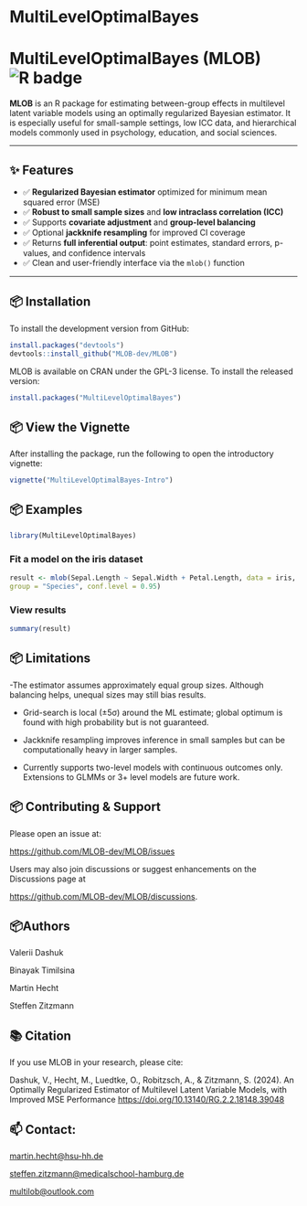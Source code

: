 
# MultiLevelOptimalBayes

<!-- badges: start -->
<!-- badges: end -->

# MultiLevelOptimalBayes (MLOB) <img src="https://img.shields.io/badge/R-CRAN-blue.svg" alt="R badge" />

**MLOB** is an R package for estimating between-group effects in
multilevel latent variable models using an optimally regularized
Bayesian estimator. It is especially useful for small-sample settings,
low ICC data, and hierarchical models commonly used in psychology,
education, and social sciences.

------------------------------------------------------------------------

## ✨ Features

- ✅ **Regularized Bayesian estimator** optimized for minimum mean
  squared error (MSE)
- ✅ **Robust to small sample sizes** and **low intraclass correlation
  (ICC)**
- ✅ Supports **covariate adjustment** and **group-level balancing**
- ✅ Optional **jackknife resampling** for improved CI coverage
- ✅ Returns **full inferential output**: point estimates, standard
  errors, p-values, and confidence intervals
- ✅ Clean and user-friendly interface via the `mlob()` function

------------------------------------------------------------------------

## 📦 Installation

To install the development version from GitHub:

```r
install.packages("devtools")
devtools::install_github("MLOB-dev/MLOB")
```

MLOB is available on CRAN under the GPL-3 license. To install the
released version: 
```r
install.packages("MultiLevelOptimalBayes")
```

## 📦 View the Vignette

After installing the package, run the following to open the introductory
vignette:
```r
vignette("MultiLevelOptimalBayes-Intro")
```

## 📦 Examples

```r
library(MultiLevelOptimalBayes)
```

### Fit a model on the iris dataset

```r
result <- mlob(Sepal.Length ~ Sepal.Width + Petal.Length, data = iris,
group = "Species", conf.level = 0.95)
```

### View results

```r
summary(result)
```

## 📦 Limitations

-The estimator assumes approximately equal group sizes. Although
balancing helps, unequal sizes may still bias results.

- Grid-search is local (±5σ) around the ML estimate; global optimum is 
  found with high probability but is not guaranteed.

- Jackknife resampling improves inference in small samples but can be
  computationally heavy in larger samples.

- Currently supports two-level models with continuous outcomes only.
  Extensions to GLMMs or 3+ level models are future work.

## 📦 Contributing & Support

Please open an issue at:

<https://github.com/MLOB-dev/MLOB/issues>

Users may also join discussions or suggest enhancements on the
Discussions page at

<https://github.com/MLOB-dev/MLOB/discussions>.

## 📦Authors

Valerii Dashuk

Binayak Timilsina

Martin Hecht

Steffen Zitzmann

## 📚 Citation

If you use MLOB in your research, please cite:

Dashuk, V., Hecht, M., Luedtke, O., Robitzsch, A., & Zitzmann, S. (2024).
An Optimally Regularized Estimator of Multilevel Latent Variable Models,
with Improved MSE Performance
<https://doi.org/10.13140/RG.2.2.18148.39048>

## 📫 Contact:

<martin.hecht@hsu-hh.de>

<steffen.zitzmann@medicalschool-hamburg.de>

<multilob@outlook.com>

